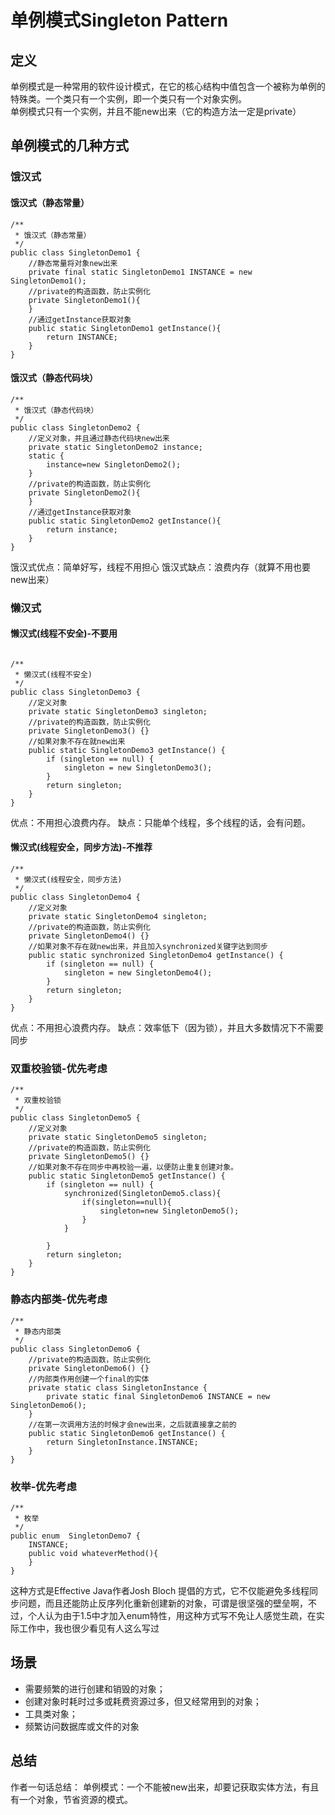 # 单例模式Singleton Pattern
## 定义
单例模式是一种常用的软件设计模式，在它的核心结构中值包含一个被称为单例的特殊类。一个类只有一个实例，即一个类只有一个对象实例。  
单例模式只有一个实例，并且不能new出来（它的构造方法一定是private）
## 单例模式的几种方式
### 饿汉式
#### 饿汉式（静态常量）
```
/**
 * 饿汉式（静态常量）
 */
public class SingletonDemo1 {
    //静态常量将对象new出来
    private final static SingletonDemo1 INSTANCE = new SingletonDemo1();
    //private的构造函数，防止实例化
    private SingletonDemo1(){
    }
    //通过getInstance获取对象
    public static SingletonDemo1 getInstance(){
        return INSTANCE;
    }
}
```
#### 饿汉式（静态代码块）
```
/**
 * 饿汉式（静态代码块）
 */
public class SingletonDemo2 {
    //定义对象，并且通过静态代码块new出来
    private static SingletonDemo2 instance;
    static {
        instance=new SingletonDemo2();
    }
    //private的构造函数，防止实例化
    private SingletonDemo2(){
    }
    //通过getInstance获取对象
    public static SingletonDemo2 getInstance(){
        return instance;
    }
}
```
饿汉式优点：简单好写，线程不用担心
饿汉式缺点：浪费内存（就算不用也要new出来）
### 懒汉式
#### 懒汉式(线程不安全)-不要用
```

/**
 * 懒汉式(线程不安全)
 */
public class SingletonDemo3 {
    //定义对象
    private static SingletonDemo3 singleton;
    //private的构造函数，防止实例化
    private SingletonDemo3() {}
    //如果对象不存在就new出来
    public static SingletonDemo3 getInstance() {
        if (singleton == null) {
            singleton = new SingletonDemo3();
        }
        return singleton;
    }
}
```
优点：不用担心浪费内存。
缺点：只能单个线程，多个线程的话，会有问题。
#### 懒汉式(线程安全，同步方法)-不推荐
```
/**
 * 懒汉式(线程安全，同步方法)
 */
public class SingletonDemo4 {
    //定义对象
    private static SingletonDemo4 singleton;
    //private的构造函数，防止实例化
    private SingletonDemo4() {}
    //如果对象不存在就new出来，并且加入synchronized关键字达到同步
    public static synchronized SingletonDemo4 getInstance() {
        if (singleton == null) {
            singleton = new SingletonDemo4();
        }
        return singleton;
    }
}
```
优点：不用担心浪费内存。
缺点：效率低下（因为锁），并且大多数情况下不需要同步
### 双重校验锁-优先考虑
```
/**
 * 双重校验锁
 */
public class SingletonDemo5 {
    //定义对象
    private static SingletonDemo5 singleton;
    //private的构造函数，防止实例化
    private SingletonDemo5() {}
    //如果对象不存在同步中再校验一遍，以便防止重复创建对象。
    public static SingletonDemo5 getInstance() {
        if (singleton == null) {
            synchronized(SingletonDemo5.class){
                if(singleton==null){
                    singleton=new SingletonDemo5();
                }
            }

        }
        return singleton;
    }
}
```

### 静态内部类-优先考虑
```
/**
 * 静态内部类
 */
public class SingletonDemo6 {
    //private的构造函数，防止实例化
    private SingletonDemo6() {}
    //内部类作用创建一个final的实体
    private static class SingletonInstance {
        private static final SingletonDemo6 INSTANCE = new SingletonDemo6();
    }
    //在第一次调用方法的时候才会new出来，之后就直接拿之前的
    public static SingletonDemo6 getInstance() {
        return SingletonInstance.INSTANCE;
    }
}
```

### 枚举-优先考虑
```
/**
 * 枚举
 */
public enum  SingletonDemo7 {
    INSTANCE;
    public void whateverMethod(){
    }
}

```
这种方式是Effective Java作者Josh Bloch 提倡的方式，它不仅能避免多线程同步问题，而且还能防止反序列化重新创建新的对象，可谓是很坚强的壁垒啊，不过，个人认为由于1.5中才加入enum特性，用这种方式写不免让人感觉生疏，在实际工作中，我也很少看见有人这么写过
## 场景
- 需要频繁的进行创建和销毁的对象；
- 创建对象时耗时过多或耗费资源过多，但又经常用到的对象；
- 工具类对象；
- 频繁访问数据库或文件的对象
## 总结
作者一句话总结：
单例模式：一个不能被new出来，却要记获取实体方法，有且有一个对象，节省资源的模式。